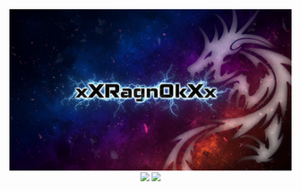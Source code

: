 <div align="center">
  <img src="./images/xXRagn0kXx_Cover.png" alt="xXDavisitoXx_Cover"/>
</div>


<div align="center">
  <img width=47% src="https://github-readme-stats.vercel.app/api?username=xXRagn0kXx&theme=neon&show_icons=true&count_private=true"/>
  <img width=51% src="https://github-readme-stats.vercel.app/api/top-langs/?username=xXRagn0kXx&layout=compact&theme=neon&show_icons=true&count_private=true"/>
</div>
